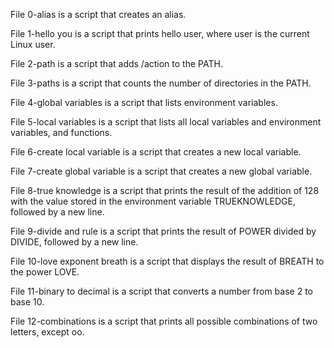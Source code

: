 File 0-alias is a script that creates an alias.

File 1-hello you is a script that prints hello user, where user is the current Linux user.

File 2-path is a script that adds /action to the PATH.

File 3-paths is a script that counts the number of directories in the PATH.

File 4-global variables is a script that lists environment variables.

File 5-local variables is a script that lists all local variables and environment variables, and functions.

File 6-create local variable is a script that creates a new local variable.

File 7-create global variable is a script that creates a new global variable.

File 8-true knowledge is a script that prints the result of the addition of 128 with the value stored in the environment variable TRUEKNOWLEDGE, followed by a new line.

File 9-divide and rule is a script that prints the result of POWER divided by DIVIDE, followed by a new line.

File 10-love exponent breath is a script that displays the result of BREATH to the power LOVE.

File 11-binary to decimal is a script that converts a number from base 2 to base 10.

File 12-combinations is a script that prints all possible combinations of two letters, except oo.
